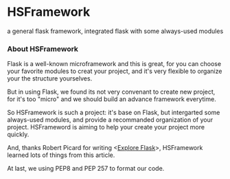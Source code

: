 # HSFramework
a general flask framework, integrated flask with some always-used modules

### About HSFramework
Flask is a well-known microframework and this is great, for you can choose your favorite modules to creat your project, and it's very flexible to organize your the structure yourselves.


But in using Flask, we found its not very convenant to create new project, for it's too "micro" and we should build an advance framework everytime.


So HSFramework is such a project: it's base on Flask, but intergarted some always-used modules, and provide a recommanded organization of your project. HSFrameword is aiming to help your create your project more quickly.


And, thanks Robert Picard for writing <[Explore Flask](https://exploreflask.com/en/latest/index.html)>, HSFramework learned lots of things from this article.


At last, we using PEP8 and PEP 257 to format our code.